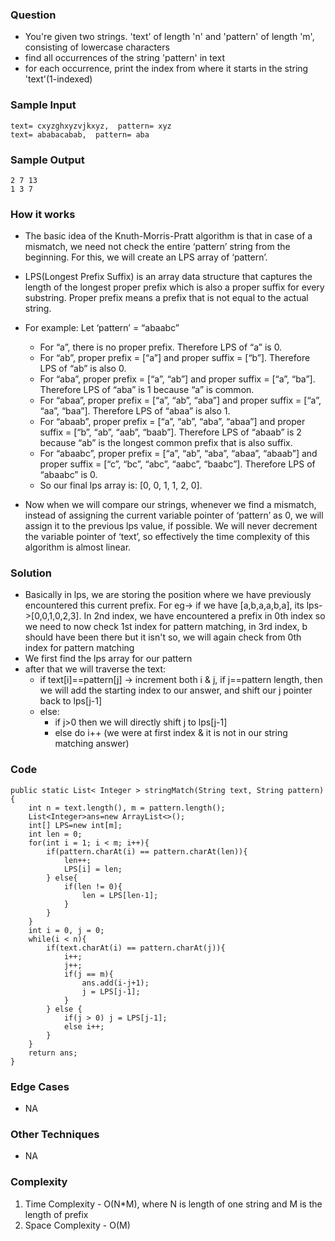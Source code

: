 ### Question
- You're given two strings. 'text' of length 'n' and 'pattern' of length 'm', consisting of lowercase characters
- find all occurrences of the string 'pattern' in text
- for each occurrence, print the index from where it starts in the string 'text'(1-indexed)

### Sample Input
    text= cxyzghxyzvjkxyz,  pattern= xyz
    text= ababacabab,  pattern= aba

### Sample Output
    2 7 13
    1 3 7

### How it works
- The basic idea of the Knuth-Morris-Pratt algorithm is that in case of a mismatch, we need not check the entire ‘pattern’ string from the beginning. For this, we will create an LPS array of ‘pattern’. 
- LPS(Longest Prefix Suffix) is an array data structure that captures the length of the longest proper prefix which is also a proper suffix for every substring. Proper prefix means a prefix that is not equal to the actual string. 
- For example: Let ‘pattern’ = “abaabc” 
  - For “a”, there is no proper prefix. Therefore LPS of “a” is 0. 
  - For “ab”, proper prefix = [“a”] and proper suffix = [“b”]. Therefore LPS of “ab” is also 0. 
  - For “aba”, proper prefix = [“a”, “ab”] and proper suffix = [“a”, “ba”]. Therefore LPS of “aba” is 1 because “a” is common. 
  - For “abaa”, proper prefix = [“a”, “ab”, “aba”] and proper suffix = [“a”, “aa”, “baa”]. Therefore LPS of “abaa” is also 1. 
  - For “abaab”, proper prefix = [“a”, “ab”, “aba”, “abaa”] and proper suffix = [“b”, “ab”, “aab”, “baab”]. Therefore LPS of “abaab” is 2 because “ab” is the longest common prefix that is also suffix. 
  - For “abaabc”, proper prefix = [“a”, “ab”, “aba”, “abaa”, “abaab”] and proper suffix = [“c”, “bc”, “abc”, “aabc”, “baabc”]. Therefore LPS of “abaabc” is 0. 
  - So our final lps array is: [0, 0, 1, 1, 2, 0].

- Now when we will compare our strings, whenever we find a mismatch, instead of assigning the current variable pointer of ‘pattern’ as 0, we will assign it to the previous lps value, if possible. We will never decrement the variable pointer of ‘text’, so effectively the time complexity of this algorithm is almost linear.

### Solution
- Basically in lps, we are storing the position where we have previously encountered this current prefix. For eg-> if we have [a,b,a,a,b,a], its lps->[0,0,1,0,2,3]. In 2nd index, we have encountered a prefix in 0th index so we need to now check 1st index for pattern matching, in 3rd index, b should have been there but it isn't so, we will again check from 0th index for pattern matching
- We first find the lps array for our pattern
- after that we will traverse the text:
  - if text[i]==pattern[j] -> increment both i & j, if j==pattern length, then we will add the starting index to our answer, and shift our j pointer back to lps[j-1]
  - else:
    - if j>0 then we will directly shift j to lps[j-1]
    - else do i++ (we were at first index & it is not in our string matching answer)

### Code
    public static List< Integer > stringMatch(String text, String pattern) {
        int n = text.length(), m = pattern.length();
        List<Integer>ans=new ArrayList<>();
        int[] LPS=new int[m];
        int len = 0;
        for(int i = 1; i < m; i++){
            if(pattern.charAt(i) == pattern.charAt(len)){
                len++;
                LPS[i] = len;
            } else{
                if(len != 0){
                    len = LPS[len-1];
                }
            }
        }
        int i = 0, j = 0;
        while(i < n){
            if(text.charAt(i) == pattern.charAt(j)){
                i++;
                j++;
                if(j == m){
                    ans.add(i-j+1);
                    j = LPS[j-1];
                }
            } else {
                if(j > 0) j = LPS[j-1];
                else i++;
            }
        }
        return ans;
    }

### Edge Cases
- NA

### Other Techniques
- NA

### Complexity
1. Time Complexity - O(N*M), where N is length of one string and M is the length of prefix
2. Space Complexity - O(M)